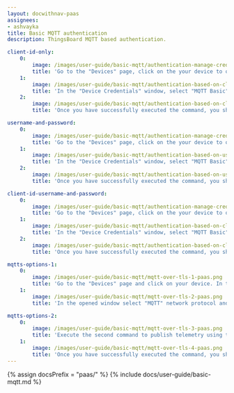```yaml
---
layout: docwithnav-paas
assignees:
- ashvayka
title: Basic MQTT authentication
description: ThingsBoard MQTT based authentication.

client-id-only:
    0:
        image: /images/user-guide/basic-mqtt/authentication-manage-credentials-1-paas.png
        title: 'Go to the "Devices" page, click on the your device to open device details window and click "Manage credentials" button;'
    1:
        image: /images/user-guide/basic-mqtt/authentication-based-on-client-id-only-1-paas.png
        title: 'In the "Device Credentials" window, select "MQTT Basic" credential type and specify client ID. Click "Save". Execute the command to upload temperature readings using MQTT Client ID;'
    2:
        image: /images/user-guide/basic-mqtt/authentication-based-on-client-id-only-2-paas.png
        title: 'Once you have successfully executed the command, you should see the published "temperature" readings.'

username-and-password:
    0:
        image: /images/user-guide/basic-mqtt/authentication-manage-credentials-1-paas.png
        title: 'Go to the "Devices" page, click on the your device to open device details window and click "Manage credentials" button;'
    1:
        image: /images/user-guide/basic-mqtt/authentication-based-on-username-and-password-1-paas.png
        title: 'In the "Device Credentials" window, select "MQTT Basic" credential type and specify username and password. Password is optional. Click "Save". Execute the command to upload temperature readings using MQTT username and password;'
    2:
        image: /images/user-guide/basic-mqtt/authentication-based-on-username-and-password-2-paas.png
        title: 'Once you have successfully executed the command, you should see the published "temperature" readings.'

client-id-username-and-password:
    0:
        image: /images/user-guide/basic-mqtt/authentication-manage-credentials-1-paas.png
        title: 'Go to the "Devices" page, click on the your device to open device details window and click "Manage credentials" button;'
    1:
        image: /images/user-guide/basic-mqtt/authentication-based-on-client-id-username-and-password-1-paas.png
        title: 'In the "Device Credentials" window, select "MQTT Basic" credential type and specify client ID, username and password. Click "Save". Execute the command to upload temperature readings using MQTT client ID, username and password;'
    2:
        image: /images/user-guide/basic-mqtt/authentication-based-on-client-id-username-and-password-2-paas.png
        title: 'Once you have successfully executed the command, you should see the published "temperature" readings.'

mqtts-options-1:
    0:
        image: /images/user-guide/basic-mqtt/mqtt-over-tls-1-paas.png
        title: 'Go to the "Devices" page and click on your device. In the device details window, click "Check connectivity" button;'
    1:
        image: /images/user-guide/basic-mqtt/mqtt-over-tls-2-paas.png
        title: 'In the opened window select "MQTT" network protocol and your operating system. Switch to the "MQTTs" protocol. Copy and run the first command in Terminal to download the valid CA certificate;'

mqtts-options-2:
    0:
        image: /images/user-guide/basic-mqtt/mqtt-over-tls-3-paas.png
        title: 'Execute the second command to publish telemetry using the tb-cloud-root-ca.pem certificate and the device credentials you specified for its authentication;'
    1:
        image: /images/user-guide/basic-mqtt/mqtt-over-tls-4-paas.png
        title: 'Once you have successfully executed the command, you should see the published "temperature" readings.'
---
```


{% assign docsPrefix = "paas/" %}
{% include docs/user-guide/basic-mqtt.md %}